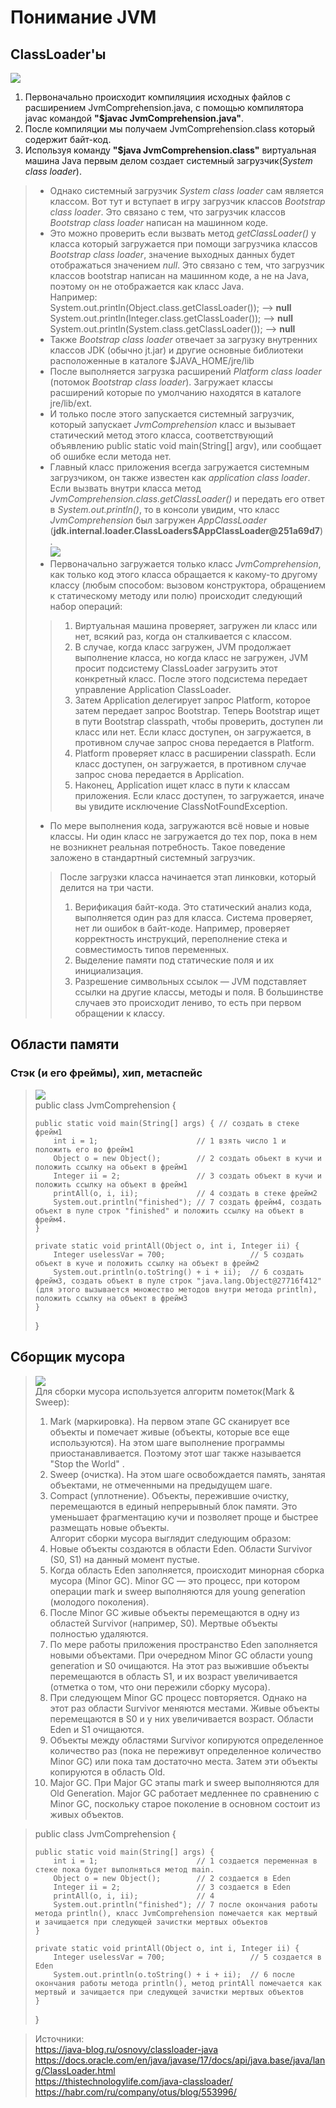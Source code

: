 # Понимание JVM
## ClassLoader'ы
![](/resource/jvm0.webp)
1. Первоначально происходит компиляциия исходных файлов с расширением JvmComprehension.java, 
   c помощью компилятора javac командой __"$javac JvmComprehension.java"__.
2. После компиляции мы получаем JvmComprehension.class который содержит байт-код.
3. Используя команду __"$java JvmComprehension.class"__ виртуальная машина Java первым делом создает системный загрузчик(*System class loader*).
> + Однако системный загрузчик *System class loader* сам является классом. Вот тут и вступает в игру загрузчик классов *Bootstrap class loader*. Это связано с тем, что загрузчик классов *Bootstrap class loader* написан на машинном коде.
> + Это можно проверить если вызвать метод *getClassLoader()* у класса который загружается при помощи загрузчика классов *Bootstrap class loader*, значение выходных данных будет отображаться значением *null*. Это связано с тем, что загрузчик классов bootstrap написан на машинном коде, а не на Java, поэтому он не отображается как класс Java.  
> Например:  
> System.out.println(Object.class.getClassLoader()); --> **null**   
> System.out.println(Integer.class.getClassLoader()); --> **null**  
> System.out.println(System.class.getClassLoader()); --> **null**  
> + Также *Bootstrap class loader* отвечает за загрузку внутренних классов JDK (обычно jt.jar) и другие основные библиотеки расположенные в каталоге $JAVA_HOME/jre/lib 
> + После выполняется загрузка расширений *Platform class loader* (потомок *Bootstrap class loader*). Загружает классы расширений которые по умолчанию находятся в каталоге jre/lib/ext.
> + И только после этого запускается системный загрузчик, который запускает *JvmComprehension* класс и вызывает статический метод этого класса, соответствующий объявлению public static void main(String[] argv), или сообщает об ошибке если метода нет.
> + Главный класс приложения всегда загружается системным загрузчиком, он также известен как *application class loader*. Если вызвать внутри класса метод *JvmComprehension.class.getClassLoader()* и передать его ответ в *System.out.println()*, то в консоли увидим, что класс *JvmComprehension* был загружен *AppClassLoader* (**jdk.internal.loader.ClassLoaders$AppClassLoader@251a69d7**).  
> ![](/resource/jvm1.webp)
> + Первоначально загружается только класс *JvmComprehension*, как только код этого класса обращается к какому-то другому классу (любым способом: вызовом конструктора, обращением к статическому методу или полю) происходит следующий набор операций:  
>> 1. Виртуальная машина проверяет, загружен ли класс или нет, всякий раз, когда он сталкивается с классом.
>> 2. В случае, когда класс загружен, JVM продолжает выполнение класса, но когда класс не загружен, JVM просит подсистему ClassLoader загрузить этот конкретный класс. После этого подсистема передает управление Application ClassLoader.
>> 3. Затем Application делегирует запрос Platform, которое затем передает запрос Bootstrap. Теперь Bootstrap ищет в пути Bootstrap classpath, чтобы проверить, доступен ли класс или нет. Если класс доступен, он загружается, в противном случае запрос снова передается в Platform.
>> 4. Platform проверяет класс в расширении classpath. Если класс доступен, он загружается, в противном случае запрос снова передается в Application.
>> 5. Наконец, Application ищет класс в пути к классам приложения. Если класс доступен, то загружается, иначе вы увидите исключение ClassNotFoundException.
> + По мере выполнения кода, загружаются всё новые и новые классы. Ни один класс не загружается до тех пор, пока в нем не возникнет реальная потребность. Такое поведение заложено в стандартный системный загрузчик.
>> После загрузки класса начинается этап линковки, который делится на три части.
>> 1. Верификация байт-кода. Это статический анализ кода, выполняется один раз для класса. Система проверяет, нет ли ошибок в байт-коде. Например, проверяет корректность инструкций, переполнение стека и совместимость типов переменных.
>> 2. Выделение памяти под статические поля и их инициализация.
>> 3. Разрешение символьных ссылок — JVM подставляет ссылки на другие классы, методы и поля. В большинстве случаев это происходит лениво, то есть при первом обращении к классу.

## Области памяти 
### Cтэк (и его фреймы), хип, метаспейс
> ![](/resource/Memory.jpeg)  
> public class JvmComprehension {
> 
>     public static void main(String[] args) { // создать в стеке фрейм1
>         int i = 1;                      // 1 взять число 1 и положить его во фрейм1
>         Object o = new Object();        // 2 создать обьект в кучи и положить ссылку на обьект в фрейм1
>         Integer ii = 2;                 // 3 создать объект в кучи и положить ссылку на объект в фрейм1
>         printAll(o, i, ii);             // 4 создать в стеке фрейм2
>         System.out.println("finished"); // 7 создать фрейм4, создать объект в пуле строк "finished" и положить ссылку на объект в фрейм4.
>     }
> 
>     private static void printAll(Object o, int i, Integer ii) {
>         Integer uselessVar = 700;                   // 5 создать объект в куче и положить ссылку на объект в фрейм2
>         System.out.println(o.toString() + i + ii);  // 6 создать фрейм3, создать объект в пуле строк "java.lang.Object@27716f412" (для этого вызывается множество методов внутри метода println), положить ссылку на объект в фрейм3
>     }
>}
## Сборщик мусора 
> ![](/resource/garbageCollector.png)  
> Для сборки мусора используется алгоритм пометок(Mark & Sweep):  
> 1. Mark (маркировка). На первом этапе GC сканирует все объекты и помечает живые (объекты, которые все еще используются). На этом шаге выполнение программы приостанавливается. Поэтому этот шаг также называется "Stop the World" .  
> 2. Sweep (очистка). На этом шаге освобождается память, занятая объектами, не отмеченными на предыдущем шаге.  
> 3. Compact (уплотнение). Объекты, пережившие очистку, перемещаются в единый  непрерывный блок памяти. Это уменьшает фрагментацию кучи и позволяет проще и быстрее размещать новые объекты.  
> Алгорит сборки мусора выглядит следующим образом:
> 1. Новые объекты создаются в области Eden. Области Survivor (S0, S1) на данный момент пустые.  
> 2. Когда область Eden заполняется, происходит минорная сборка мусора (Minor GC). Minor GC — это процесс, при котором операции mark и sweep выполняются для young generation (молодого поколения).  
> 3. После Minor GC живые объекты перемещаются в одну из областей Survivor (например, S0). Мертвые объекты полностью удаляются.
> 4. По мере работы приложения пространство Eden заполняется новыми объектами. При очередном Minor GC области young generation и S0 очищаются. На этот раз выжившие объекты перемещаются в область S1, и их возраст увеличивается (отметка о том, что они пережили сборку мусора).
> 5. При следующем Minor GC процесс повторяется. Однако на этот раз области Survivor меняются местами. Живые объекты перемещаются в S0 и у них увеличивается возраст. Области Eden и S1 очищаются.
> 6. Объекты между областями Survivor копируются определенное количество раз (пока не переживут определенное количество Minor GC) или пока там достаточно места. Затем эти объекты копируются в область Old.
> 7. Major GC. При Major GC этапы mark и sweep выполняются для Old Generation. Major GC работает медленнее по сравнению с Minor GC, поскольку старое поколение в основном состоит из живых объектов.

> public class JvmComprehension {
> 
>     public static void main(String[] args) { 
>         int i = 1;                      // 1 создается переменная в стеке пока будет выполняться метод main.
>         Object o = new Object();        // 2 создается в Eden
>         Integer ii = 2;                 // 3 создается в Eden
>         printAll(o, i, ii);             // 4 
>         System.out.println("finished"); // 7 после окончания работы метода println(), класс JvmComprehension помечается как мертвый  и зачищается при следующей зачистки мертвых объектов
>     }
> 
>     private static void printAll(Object o, int i, Integer ii) {
>         Integer uselessVar = 700;                   // 5 создается в Eden
>         System.out.println(o.toString() + i + ii);  // 6 после окончания работы метода println(), метод printAll помечается как мертвый и зачищается при следующей зачистки мертвых объектов
>     }
>}

> Источники:  
> https://java-blog.ru/osnovy/classloader-java  
> https://docs.oracle.com/en/java/javase/17/docs/api/java.base/java/lang/ClassLoader.html  
> https://thistechnologylife.com/java-classloader/  
> https://habr.com/ru/company/otus/blog/553996/

